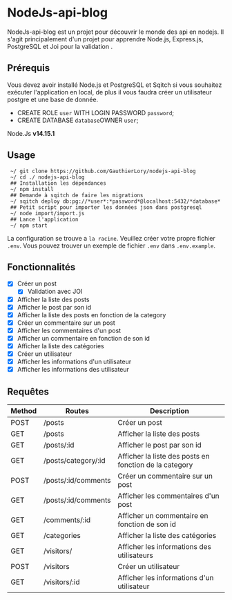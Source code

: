 # NodeJs-api-blog
NodeJs-api-blog est un projet pour découvrir le monde des api en nodejs. Il s'agit principalement d'un projet pour apprendre Node.js, Express.js, PostgreSQL et Joi pour la validation .

## Prérequis
Vous devez avoir installé Node.js et PostgreSQL et Sqitch si vous souhaitez exécuter l'application en local, de plus il vous faudra créer un utilisateur postgre et une base de donnée.

 - CREATE ROLE `user` WITH LOGIN PASSWORD `password`;
 - CREATE DATABASE `database`OWNER `user`;

Node.Js  **v14.15.1**

## Usage

     ~/ git clone https://github.com/GauthierLory/nodejs-api-blog
     ~/ cd ./ nodejs-api-blog
     ## Installation les dépendances
     ~/ npm install
     ## Demande à sqitch de faire les migrations
     ~/ sqitch deploy db:pg://*user*:*password*@localhost:5432/*database*
     ## Petit script pour importer les données json dans postgresql
     ~/ node import/import.js
     ## Lance l'application
     ~/ npm start

La configuration se trouve a `la racine`. Veuillez créer votre propre fichier `.env`. Vous pouvez trouver un exemple de fichier `.env` dans `.env.example`.

 ## Fonctionnalités
 - [x] Créer un post
   - [x] Validation avec JOI
 - [x] Afficher la liste des posts
 - [x] Afficher le post par son id
 - [x] Afficher la liste des posts en fonction de la category
 - [x] Créer un commentaire sur un post
 - [x] Afficher les commentaires d'un post
 - [x] Afficher un commentaire en fonction de son id
 - [x] Afficher la liste des catégories
 - [x] Créer un utilisateur
 - [x] Afficher les informations d'un utilisateur
 - [x] Afficher les informations des utilisateur
 
## Requêtes
|Method | Routes  | Description |
|--|--|--|
|POST|/posts|Créer un post |
|GET|/posts|Afficher la liste des posts |
|GET|/posts/:id|Afficher le post par son id |
|GET|/posts/category/:id|Afficher la liste des posts en fonction de la category |
|POST|/posts/:id/comments | Créer un commentaire sur un post |
|GET|/posts/:id/comments|Afficher les commentaires d'un post|
|GET|/comments/:id | Afficher un commentaire en fonction de son id |
|GET|/categories|Afficher la liste des catégories |
|GET| /visitors/ | Afficher les informations des utilisateurs |
|POST| /visitors  | Créer un utilisateur |
|GET| /visitors/:id | Afficher les informations d'un utilisateur |


